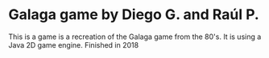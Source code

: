 # Galaga game by Diego G. and Raúl P.
This is a game is a recreation of the Galaga game from the 80's.
It is using a Java 2D game engine.
Finished in 2018
